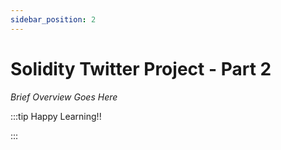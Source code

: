 ```yaml
---
sidebar_position: 2
---
```


# Solidity Twitter Project - Part 2

_Brief Overview Goes Here_

:::tip Happy Learning!!

<QuestButton text="Go To Quest" link="https://app.stackup.dev/quest_page/1665713689551x744906319371173900" />

:::
